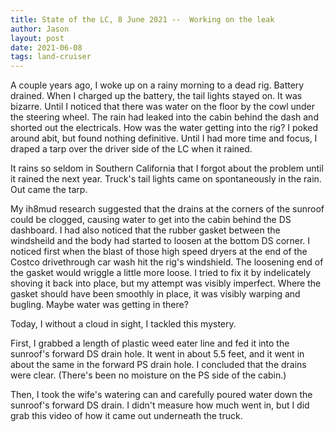 ```yaml
---
title: State of the LC, 8 June 2021 --  Working on the leak
author: Jason
layout: post
date: 2021-06-08
tags: land-cruiser
---
```


A couple years ago, I woke up on a rainy morning to a dead rig.  Battery drained.  When I charged up the battery, the tail lights stayed on.  It was bizarre.   Until I noticed that there was water on the floor by the cowl under the steering wheel.  The rain had leaked into the cabin behind the dash and shorted out the electricals.  How was the water getting into the rig?  I poked around abit, but found nothing definitive.  Until I had more time and focus, I draped a tarp over the driver side of the LC when it rained.

It rains so seldom in Southern California that I forgot about the problem until it rained the next year.  Truck's tail lights came on spontaneously in the rain.  Out came the tarp.

My ih8mud research suggested that the drains at the corners of the sunroof could be clogged, causing water to get into the cabin behind the DS dashboard.  I had also noticed that the rubber gasket between the windsheild and the body had started to loosen at the bottom DS corner.  I noticed first when the blast of those high speed dryers at the end of the Costco drivethrough car wash hit the rig's windshield.  The loosening end of the gasket would wriggle a little more loose.  I tried to fix it by indelicately shoving it back into place, but my attempt was visibly imperfect.  Where the gasket should have been smoothly in place, it was visibly warping and bugling.  Maybe water was getting in there?

Today, I without a cloud in sight, I tackled this mystery.

First, I grabbed a length of plastic weed eater line and fed it into the sunroof's forward DS drain hole.  It went in about 5.5 feet, and it went in about the same in the forward PS drain hole.  I concluded that the drains were clear.  (There's been no moisture on the PS side of the cabin.)

Then, I took the wife's watering can and carefully poured water down the sunroof's forward DS drain.  I didn't measure how much went in, but I did grab this video of how it came out underneath the truck.

